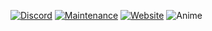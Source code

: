 [![Discord](https://img.shields.io/discord/418093857394262020?label=discord&style=for-the-badge)](https://discord.gg/WUgGJhS)
[![Maintenance](https://img.shields.io/maintenance/yes/2020?style=for-the-badge)]()
[![Website](https://img.shields.io/website?label=ruby.js.org&style=for-the-badge&url=https%3A%2F%2Fruby.js.org)](https://ruby.js.org)
![Anime](https://get.wallhere.com/photo/Helltaker-demon-girl-demon-girls-simple-background-tail-demon-horns-blond-hair-business-suit-red-eyes-anime-anime-girls-heart-eyes-blushing-1870429.jpg)
